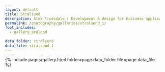 ```yaml
---
layout: default
title: Stralsund
description: Alex Truesdale | Development & design for business applications.. and photos on occasion.
permalink: /photography/galleries/stralsund_1/
foot_includes:
  - gallery_preload
  
data_folder: stralsund
data_file: stralsund_1
---
```

{% include pages/gallery.html folder=page.data_folder file=page.data_file %}
